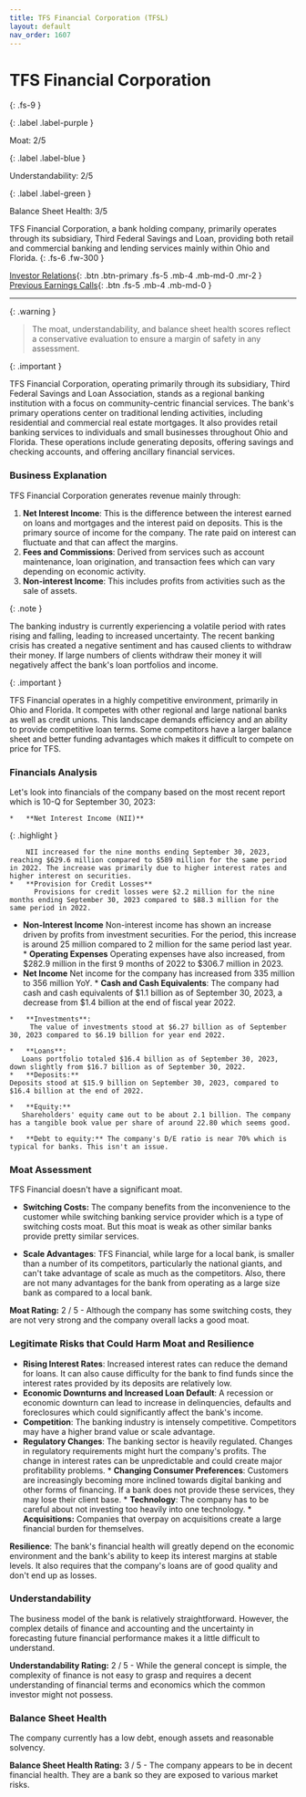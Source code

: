 ```yaml
---
title: TFS Financial Corporation (TFSL)
layout: default
nav_order: 1607
---
```


# TFS Financial Corporation
{: .fs-9 }

{: .label .label-purple }

Moat: 2/5

{: .label .label-blue }

Understandability: 2/5

{: .label .label-green }

Balance Sheet Health: 3/5

TFS Financial Corporation, a bank holding company, primarily operates through its subsidiary, Third Federal Savings and Loan, providing both retail and commercial banking and lending services mainly within Ohio and Florida.
{: .fs-6 .fw-300 }

[Investor Relations](https://www.google.com/search?q=TFSL+investor+relations){: .btn .btn-primary .fs-5 .mb-4 .mb-md-0 .mr-2 }
[Previous Earnings Calls](https://discountingcashflows.com/company/TFSL/transcripts/){: .btn .fs-5 .mb-4 .mb-md-0 }

---

{: .warning }
>The moat, understandability, and balance sheet health scores reflect a conservative evaluation to ensure a margin of safety in any assessment.



{: .important }

TFS Financial Corporation, operating primarily through its subsidiary, Third Federal Savings and Loan Association, stands as a regional banking institution with a focus on community-centric financial services. The bank's primary operations center on traditional lending activities, including residential and commercial real estate mortgages. It also provides retail banking services to individuals and small businesses throughout Ohio and Florida. These operations include generating deposits, offering savings and checking accounts, and offering ancillary financial services.
 
### Business Explanation

TFS Financial Corporation generates revenue mainly through:

1.  **Net Interest Income**: This is the difference between the interest earned on loans and mortgages and the interest paid on deposits. This is the primary source of income for the company. The rate paid on interest can fluctuate and that can affect the margins. 
2.  **Fees and Commissions**: Derived from services such as account maintenance, loan origination, and transaction fees which can vary depending on economic activity. 
3.  **Non-interest Income**: This includes profits from activities such as the sale of assets.
    
{: .note }

The banking industry is currently experiencing a volatile period with rates rising and falling, leading to increased uncertainty. The recent banking crisis has created a negative sentiment and has caused clients to withdraw their money. If large numbers of clients withdraw their money it will negatively affect the bank's loan portfolios and income.

{: .important }

TFS Financial operates in a highly competitive environment, primarily in Ohio and Florida. It competes with other regional and large national banks as well as credit unions. This landscape demands efficiency and an ability to provide competitive loan terms. Some competitors have a larger balance sheet and better funding advantages which makes it difficult to compete on price for TFS. 

   ### Financials Analysis

   Let's look into financials of the company based on the most recent report which is 10-Q for September 30, 2023: 

    *   **Net Interest Income (NII)**
{: .highlight }

        NII increased for the nine months ending September 30, 2023, reaching $629.6 million compared to $589 million for the same period in 2022. The increase was primarily due to higher interest rates and higher interest on securities. 
    *   **Provision for Credit Losses**
          Provisions for credit losses were $2.2 million for the nine months ending September 30, 2023 compared to $88.3 million for the same period in 2022.
   *   **Non-Interest Income**
        Non-interest income has shown an increase driven by profits from investment securities. For the period, this increase is around 25 million compared to 2 million for the same period last year.
    *   **Operating Expenses**
        Operating expenses have also increased, from $282.9 million in the first 9 months of 2022 to $306.7 million in 2023.
   *   **Net Income**
        Net income for the company has increased from 335 million to 356 million YoY.
    *   **Cash and Cash Equivalents**:
          The company had cash and cash equivalents of $1.1 billion as of September 30, 2023, a decrease from $1.4 billion at the end of fiscal year 2022.
        
    *   **Investments**:
         The value of investments stood at $6.27 billion as of September 30, 2023 compared to $6.19 billion for year end 2022.
   
    *   **Loans**:
       Loans portfolio totaled $16.4 billion as of September 30, 2023, down slightly from $16.7 billion as of September 30, 2022.
    *   **Deposits:**
    Deposits stood at $15.9 billion on September 30, 2023, compared to $16.4 billion at the end of 2022.
      
    *   **Equity:** 
       Shareholders' equity came out to be about 2.1 billion. The company has a tangible book value per share of around 22.80 which seems good.
  
    *   **Debt to equity:** The company's D/E ratio is near 70% which is typical for banks. This isn't an issue.

  ### Moat Assessment
   
   TFS Financial doesn't have a significant moat.
 
 *   **Switching Costs:** The company benefits from the inconvenience to the customer while switching banking service provider which is a type of switching costs moat. But this moat is weak as other similar banks provide pretty similar services. 
   
*   **Scale Advantages**: TFS Financial, while large for a local bank, is smaller than a number of its competitors, particularly the national giants, and can't take advantage of scale as much as the competitors. Also, there are not many advantages for the bank from operating as a large size bank as compared to a local bank. 
     
  
   **Moat Rating:** 2 / 5 - Although the company has some switching costs, they are not very strong and the company overall lacks a good moat.
   
  ### Legitimate Risks that Could Harm Moat and Resilience

  *   **Rising Interest Rates**: Increased interest rates can reduce the demand for loans. It can also cause difficulty for the bank to find funds since the interest rates provided by its deposits are relatively low.
  *   **Economic Downturns and Increased Loan Default**: A recession or economic downturn can lead to increase in delinquencies, defaults and foreclosures which could significantly affect the bank's income.
   *   **Competition**: The banking industry is intensely competitive. Competitors may have a higher brand value or scale advantage.
   *   **Regulatory Changes**: The banking sector is heavily regulated. Changes in regulatory requirements might hurt the company's profits. The change in interest rates can be unpredictable and could create major profitability problems.
    *   **Changing Consumer Preferences**: Customers are increasingly becoming more inclined towards digital banking and other forms of financing. If a bank does not provide these services, they may lose their client base.
    *   **Technology**: The company has to be careful about not investing too heavily into one technology.
    *   **Acquisitions:** Companies that overpay on acquisitions create a large financial burden for themselves.

   **Resilience**: The bank's financial health will greatly depend on the economic environment and the bank's ability to keep its interest margins at stable levels. It also requires that the company's loans are of good quality and don't end up as losses.

   ### Understandability

   The business model of the bank is relatively straightforward. However, the complex details of finance and accounting and the uncertainty in forecasting future financial performance makes it a little difficult to understand.   
   
**Understandability Rating:** 2 / 5 - While the general concept is simple, the complexity of finance is not easy to grasp and requires a decent understanding of financial terms and economics which the common investor might not possess.

   ### Balance Sheet Health

   The company currently has a low debt, enough assets and reasonable solvency.
   
   **Balance Sheet Health Rating:** 3 / 5 - The company appears to be in decent financial health. They are a bank so they are exposed to various market risks.
